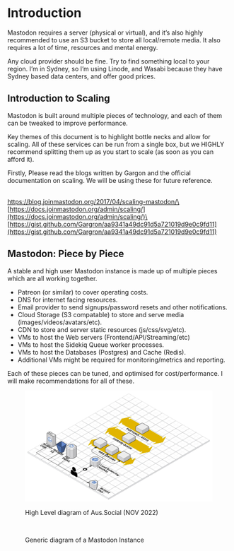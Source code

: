 # Introduction

Mastodon requires a server (physical or virtual), and it’s also highly recommended to use an S3 bucket to store all local/remote media. It also requires a lot of time, resources and mental energy.

Any cloud provider should be fine. Try to find something local to your region. I’m in Sydney, so I’m using Linode, and Wasabi because they have Sydney based data centers, and offer good prices.

## Introduction to Scaling

Mastodon is built around multiple pieces of technology, and each of them can be tweaked to improve performance.

Key themes of this document is to highlight bottle necks and allow for scaling. All of these services can be run from a single box, but we HIGHLY recommend splitting them up as you start to scale (as soon as you can afford it).

Firstly, Please read the blogs written by Gargon and the official documentation on scaling. We will be using these for future reference.

\
[https://blog.joinmastodon.org/2017/04/scaling-mastodon/\
](https://blog.joinmastodon.org/2017/04/scaling-mastodon/)[https://docs.joinmastodon.org/admin/scaling/](https://docs.joinmastodon.org/admin/scaling/)\
[https://gist.github.com/Gargron/aa9341a49dc91d5a721019d9e0c9fd11](https://gist.github.com/Gargron/aa9341a49dc91d5a721019d9e0c9fd11)

## Mastodon: Piece by Piece

A stable and high user Mastodon instance is made up of multiple pieces which are all working together.

* Patreon (or similar) to cover operating costs.
* DNS for internet facing resources.
* Email provider to send signups/password resets and other notifications.
* Cloud Storage (S3 compatable) to store and serve media (images/videos/avatars/etc).
* CDN to store and server static resources (js/css/svg/etc).
* VMs to host the Web servers (Frontend/API/Streaming/etc)
* VMs to host the Sidekiq Queue worker processes.
* VMs to host the Databases (Postgres) and Cache (Redis).
* Additional VMs might be required for monitoring/metrics and reporting.

Each of these pieces can be tuned, and optimised for cost/performance. I will make recommendations for all of these.

<figure><img src=".gitbook/assets/image.png" alt=""><figcaption><p>High Level diagram of Aus.Social (NOV 2022)</p></figcaption></figure>



<figure><img src="https://lh6.googleusercontent.com/_mWsfCArEKIr4YwIzI5t5X3yEwAa-XgUECQelS135_w6R6g60pAVbWIPuRE9Ob5Jdv2SNSkCIvnYfHDE421CNEyKMvRc5RWbPVgTAo-jc8u0jrE-l3GFW7TtyrB81JpsZHi-2LoU0CzMCm1a3mLLX9aCNDIonb_jtb-PhTUn0HjS9FwU3wp76ledOU9BPw" alt=""><figcaption><p>Generic diagram of a Mastodon Instance</p></figcaption></figure>
